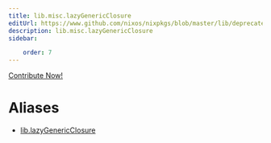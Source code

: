 ```yaml
---
title: lib.misc.lazyGenericClosure
editUrl: https://www.github.com/nixos/nixpkgs/blob/master/lib/deprecated.nix#L124C24
description: lib.misc.lazyGenericClosure
sidebar:

    order: 7
---
```


<a href="https://www.github.com/nixos/nixpkgs/blob/master/lib/deprecated.nix#L124C24">Contribute Now!</a>


# Aliases

- [lib.lazyGenericClosure](reference/lib/lib-lazyGenericClosure)


